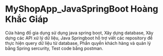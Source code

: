 # MyShopApp_JavaSpringBoot Hoàng Khắc Giáp
Cửa hàng đồ gia dụng sử dụng java spring boot, 
Xây dựng database,
Xây dựng các API xử lý dữ liệu,
Java Springboot hỗ trợ viết các repository để thực hiện query dữ liệu từ database,
Phần quyền khách hàng và quản lý bằng Spring sercurity,
Test code bằng postman.
